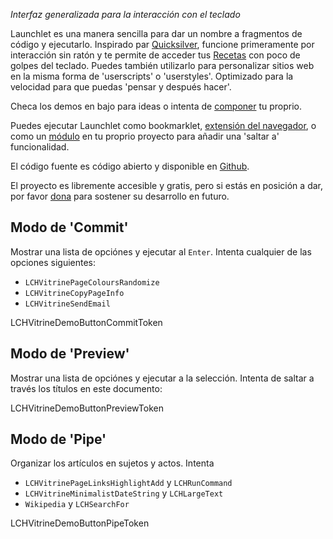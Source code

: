 _Interfaz generalizada para la interacción con el teclado_

Launchlet es una manera sencilla para dar un nombre a fragmentos de código y ejecutarlo. Inspirado par [Quicksilver](https://qsapp.com), funcione primeramente por interacción sin ratón y te permite de acceder tus [Recetas](LCHVitrineTokenGuideURL) con poco de golpes del teclado. Puedes también utilizarlo para personalizar sitios web en la misma forma de 'userscripts' o 'userstyles'. Optimizado para la velocidad para que puedas 'pensar y después hacer'.

Checa los demos en bajo para ideas o intenta de [componer](LCHVitrineTokenComposeURL) tu proprio.

Puedes ejecutar Launchlet como bookmarklet, [extensión del navegador](LCH_SHARED_EXTENSION_DOCS_URL), o como un [módulo](LCH_SHARED_PACKAGE_DOCS_URL) en tu proprio proyecto para añadir una 'saltar a' funcionalidad.

El código fuente es código abierto y disponible en [Github](LCH_SHARED_GITHUB_URL).

El proyecto es libremente accesible y gratis, pero si estás en posición a dar, por favor [dona](LCH_SHARED_DONATE_URL) para sostener su desarrollo en futuro.

## Modo de 'Commit'

Mostrar una lista de opciónes y ejecutar al `Enter`. Intenta cualquier de las opciones siguientes:
- `LCHVitrinePageColoursRandomize`
- `LCHVitrineCopyPageInfo`
- `LCHVitrineSendEmail`

LCHVitrineDemoButtonCommitToken

## Modo de 'Preview'

Mostrar una lista de opciónes y ejecutar a la selección. Intenta de saltar a través los títulos en este documento:

LCHVitrineDemoButtonPreviewToken

## Modo de 'Pipe'

Organizar los artículos en sujetos y actos. Intenta
- `LCHVitrinePageLinksHighlightAdd` y `LCHRunCommand`
- `LCHVitrineMinimalistDateString` y `LCHLargeText`
- `Wikipedia` y `LCHSearchFor`

LCHVitrineDemoButtonPipeToken

